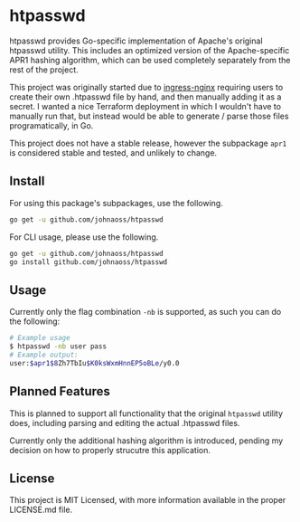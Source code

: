 # htpasswd

htpasswd provides Go-specific implementation of Apache's original htpasswd utility. This includes an optimized version of the Apache-specific APR1 hashing algorithm, which can be used completely separately from the rest of the project.

This project was originally started due to [ingress-nginx](https://github.com/kubernetes/ingress-nginx) requiring users to create their own .htpasswd file by hand, and then manually adding it as a secret. I wanted a nice Terraform deployment in which I wouldn't have to manually run that, but instead would be able to generate / parse those files programatically, in Go.

This project does not have a stable release, however the subpackage `apr1` is considered stable and tested, and unlikely to change.

## Install

For using this package's subpackages, use the following.

```bash
go get -u github.com/johnaoss/htpasswd
```

For CLI usage, please use the following.

```bash
go get -u github.com/johnaoss/htpasswd
go install github.com/johnaoss/htpasswd
```

## Usage

Currently only the flag combination `-nb` is supported, as such you can do the following:

```bash
# Example usage
$ htpasswd -nb user pass
# Example output:
user:$apr1$8Zh7TbIu$K0ksWxmHnnEP5oBLe/y0.0

```

## Planned Features

This is planned to support all functionality that the original `htpasswd` utility does, including parsing and editing the actual .htpasswd files.

Currently only the additional hashing algorithm is introduced, pending my decision on how to properly strucutre this application.

## License

This project is MIT Licensed, with more information available in the proper LICENSE.md file.